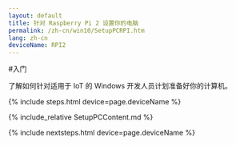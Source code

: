 ```yaml
---
layout: default
title: 针对 Raspberry Pi 2 设置你的电脑
permalink: /zh-cn/win10/SetupPCRPI.htm
lang: zh-cn
deviceName: RPI2
---
```


#入门

了解如何针对适用于 IoT 的 Windows 开发人员计划准备好你的计算机。

{% include steps.html device=page.deviceName %}

{% include_relative SetupPCContent.md %}

{% include nextsteps.html device=page.deviceName %}


